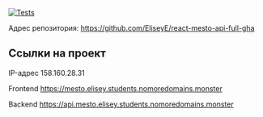 [![Tests](https://github.com/yandex-praktikum/react-mesto-api-full-gha/actions/workflows/tests.yml/badge.svg)](https://github.com/yandex-praktikum/react-mesto-api-full-gha/actions/workflows/tests.yml)
 
Адрес репозитория: https://github.com/EliseyE/react-mesto-api-full-gha

## Ссылки на проект

IP-адрес 158.160.28.31

Frontend https://mesto.elisey.students.nomoredomains.monster

Backend https://api.mesto.elisey.students.nomoredomains.monster

